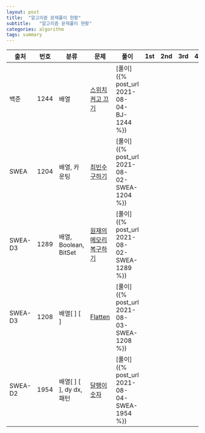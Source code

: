 ```yaml
---
layout: post
title:  "알고리즘 문제풀이 현황"
subtitle:   "알고리즘 문제풀이 현황"
categories: algorithm
tags: summary
---
```






| 출처    | 번호 | 분류                     | 문제                                                                                                                                                          | 풀이                                        | 1st | 2nd | 3rd | 4th | 5th |
|---------|------|--------------------------|---------------------------------------------------------------------------------------------------------------------------------------------------------------|---------------------------------------------|-----|-----|-----|-----|-----|
| 백준    | 1244 | 배열                     | [스위치 켜고 끄기](https://www.acmicpc.net/problem/1244)                                                                                                      | [풀이]({% post_url 2021-08-04-BJ-1244 %})   |     |     |     |     |     |
| SWEA    | 1204 | 배열, 카운팅             | [최빈수 구하기](https://swexpertacademy.com/main/code/problem/problemDetail.do?contestProbId=AV13zo1KAAACFAYh)                                                | [풀이]({% post_url 2021-08-02-SWEA-1204 %}) |     |     |     |     |     |
| SWEA-D3 | 1289 | 배열, Boolean, BitSet    | [원재의 메모리 복구하기](https://swexpertacademy.com/main/code/problem/problemDetail.do?contestProbId=AV19AcoKI9sCFAZN&)                                      | [풀이]({% post_url 2021-08-02-SWEA-1289 %}) |     |     |     |     |     |
| SWEA-D3 | 1208 | 배열[ ] [ ]              | [Flatten](https://swexpertacademy.com/main/code/problem/problemDetail.do?contestProbId=AV139KOaABgCFAYh&)                                                     | [풀이]({% post_url 2021-08-03-SWEA-1208 %}) |     |     |     |     |     |
| SWEA-D2 | 1954 | 배열[ ] [ ], dy dx, 패턴 | [달팽이 숫자](https://swexpertacademy.com/main/code/problem/problemDetail.do?contestProbId=AV5PobmqAPoDFAUq&categoryId=AV5PobmqAPoDFAUq&categoryType=CODE&&&) | [풀이]({% post_url 2021-08-04-SWEA-1954 %}) |     |     |     |     |     |